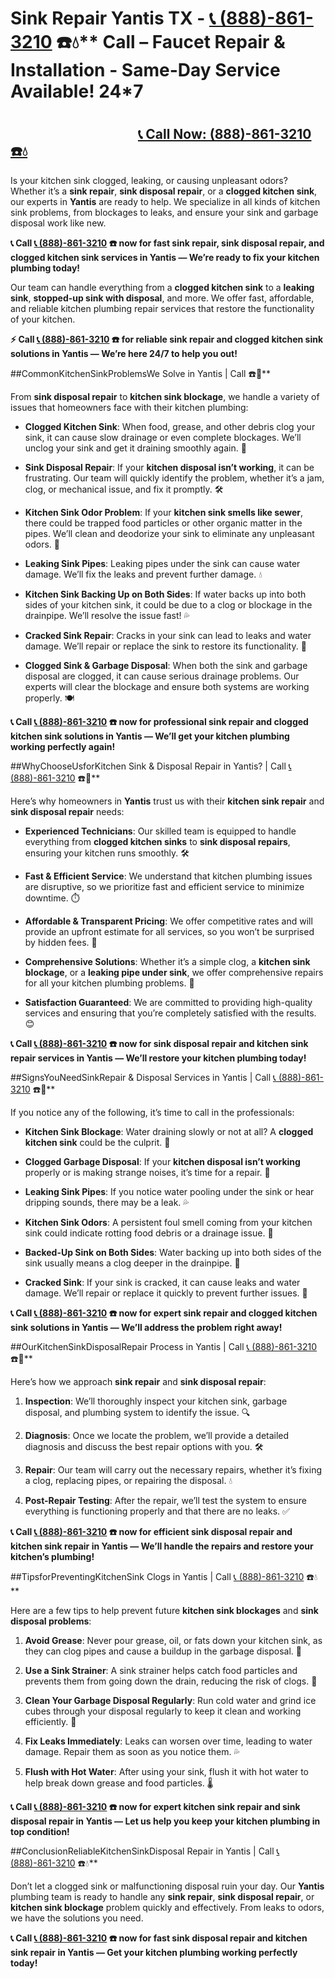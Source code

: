 # Sink Repair Yantis TX - <a href="https://plumbing-texas-3210.netlify.app/" target="_blank"><a href="https://plumbing-texas-3210.netlify.app/" target="_blank"><a href="https://plumbing-texas-3210.netlify.app/" target="_blank"><a href="https://plumbing-texas-3210.netlify.app/" target="_blank"><a href="https://plumbing-texas-3210.netlify.app/" target="_blank">[📞 (888)-861-3210](https://plumbing-texas-3210.netlify.app)</a></a></a></a></a> ☎️💧** Call –  Faucet Repair & Installation - Same-Day Service Available! 24*7
# 
# 
# 

## &nbsp;&nbsp;&nbsp;&nbsp;&nbsp;&nbsp;&nbsp;&nbsp;&nbsp;&nbsp;&nbsp;&nbsp;&nbsp;&nbsp;&nbsp;&nbsp;&nbsp;&nbsp;&nbsp;&nbsp;&nbsp;&nbsp;&nbsp;&nbsp;&nbsp;&nbsp;&nbsp;&nbsp;&nbsp;&nbsp;&nbsp;&nbsp;&nbsp;&nbsp;&nbsp;&nbsp;&nbsp;&nbsp;&nbsp;&nbsp; [📞 Call Now: (888)-861-3210 ☎️💧](https://plumbing-texas-3210.netlify.app)


Is your kitchen sink clogged, leaking, or causing unpleasant odors? Whether it’s a **sink repair**, **sink disposal repair**, or a **clogged kitchen sink**, our experts in **Yantis** are ready to help. We specialize in all kinds of kitchen sink problems, from blockages to leaks, and ensure your sink and garbage disposal work like new.



**📞 Call <a href="https://plumbing-texas-3210.netlify.app/" target="_blank"><a href="https://plumbing-texas-3210.netlify.app/" target="_blank"><a href="https://plumbing-texas-3210.netlify.app/" target="_blank"><a href="https://plumbing-texas-3210.netlify.app/" target="_blank"><a href="https://plumbing-texas-3210.netlify.app/" target="_blank">[📞 (888)-861-3210](https://plumbing-texas-3210.netlify.app)</a></a></a></a></a> ☎️ now for fast **sink repair**, **sink disposal repair**, and **clogged kitchen sink** services in Yantis — We’re ready to fix your kitchen plumbing today!**



Our team can handle everything from a **clogged kitchen sink** to a **leaking sink**, **stopped-up sink with disposal**, and more. We offer fast, affordable, and reliable kitchen plumbing repair services that restore the functionality of your kitchen.



**⚡ Call <a href="https://plumbing-texas-3210.netlify.app/" target="_blank"><a href="https://plumbing-texas-3210.netlify.app/" target="_blank"><a href="https://plumbing-texas-3210.netlify.app/" target="_blank"><a href="https://plumbing-texas-3210.netlify.app/" target="_blank"><a href="https://plumbing-texas-3210.netlify.app/" target="_blank">[📞 (888)-861-3210](https://plumbing-texas-3210.netlify.app)</a></a></a></a></a> ☎️ for reliable **sink repair** and **clogged kitchen sink** solutions in Yantis — We’re here 24/7 to help you out!**



##CommonKitchenSinkProblemsWe Solve in Yantis | Call <a href="https://plumbing-texas-3210.netlify.app/" target="_blank"><a href="https://plumbing-texas-3210.netlify.app/" target="_blank"><a href="https://plumbing-texas-3210.netlify.app/" target="_blank"><a href="https://plumbing-texas-3210.netlify.app/" target="_blank"><a href="https://plumbing-texas-3210.netlify.app/" target="_blank"></a></a></a></a></a> ☎️🔧**



From **sink disposal repair** to **kitchen sink blockage**, we handle a variety of issues that homeowners face with their kitchen plumbing:



- **Clogged Kitchen Sink**: When food, grease, and other debris clog your sink, it can cause slow drainage or even complete blockages. We’ll unclog your sink and get it draining smoothly again. 🚰

- **Sink Disposal Repair**: If your **kitchen disposal isn’t working**, it can be frustrating. Our team will quickly identify the problem, whether it’s a jam, clog, or mechanical issue, and fix it promptly. 🛠️

- **Kitchen Sink Odor Problem**: If your **kitchen sink smells like sewer**, there could be trapped food particles or other organic matter in the pipes. We’ll clean and deodorize your sink to eliminate any unpleasant odors. 🌱

- **Leaking Sink Pipes**: Leaking pipes under the sink can cause water damage. We’ll fix the leaks and prevent further damage. 💧

- **Kitchen Sink Backing Up on Both Sides**: If water backs up into both sides of your kitchen sink, it could be due to a clog or blockage in the drainpipe. We’ll resolve the issue fast! 💦

- **Cracked Sink Repair**: Cracks in your sink can lead to leaks and water damage. We’ll repair or replace the sink to restore its functionality. 🧼

- **Clogged Sink & Garbage Disposal**: When both the sink and garbage disposal are clogged, it can cause serious drainage problems. Our experts will clear the blockage and ensure both systems are working properly. 🍽️



**📞 Call <a href="https://plumbing-texas-3210.netlify.app/" target="_blank"><a href="https://plumbing-texas-3210.netlify.app/" target="_blank"><a href="https://plumbing-texas-3210.netlify.app/" target="_blank"><a href="https://plumbing-texas-3210.netlify.app/" target="_blank"><a href="https://plumbing-texas-3210.netlify.app/" target="_blank">[📞 (888)-861-3210](https://plumbing-texas-3210.netlify.app)</a></a></a></a></a> ☎️ now for professional **sink repair** and **clogged kitchen sink** solutions in Yantis — We’ll get your kitchen plumbing working perfectly again!**



##WhyChooseUsforKitchen Sink & Disposal Repair in Yantis? | Call <a href="https://plumbing-texas-3210.netlify.app/" target="_blank"><a href="https://plumbing-texas-3210.netlify.app/" target="_blank"><a href="https://plumbing-texas-3210.netlify.app/" target="_blank"><a href="https://plumbing-texas-3210.netlify.app/" target="_blank"><a href="https://plumbing-texas-3210.netlify.app/" target="_blank">[📞 (888)-861-3210](https://plumbing-texas-3210.netlify.app)</a></a></a></a></a> ☎️🌟**



Here’s why homeowners in **Yantis** trust us with their **kitchen sink repair** and **sink disposal repair** needs:



- **Experienced Technicians**: Our skilled team is equipped to handle everything from **clogged kitchen sinks** to **sink disposal repairs**, ensuring your kitchen runs smoothly. 🛠️

- **Fast & Efficient Service**: We understand that kitchen plumbing issues are disruptive, so we prioritize fast and efficient service to minimize downtime. ⏱️

- **Affordable & Transparent Pricing**: We offer competitive rates and will provide an upfront estimate for all services, so you won’t be surprised by hidden fees. 💸

- **Comprehensive Solutions**: Whether it’s a simple clog, a **kitchen sink blockage**, or a **leaking pipe under sink**, we offer comprehensive repairs for all your kitchen plumbing problems. 🚰

- **Satisfaction Guaranteed**: We are committed to providing high-quality services and ensuring that you’re completely satisfied with the results. 😊



**📞 Call <a href="https://plumbing-texas-3210.netlify.app/" target="_blank"><a href="https://plumbing-texas-3210.netlify.app/" target="_blank"><a href="https://plumbing-texas-3210.netlify.app/" target="_blank"><a href="https://plumbing-texas-3210.netlify.app/" target="_blank"><a href="https://plumbing-texas-3210.netlify.app/" target="_blank">[📞 (888)-861-3210](https://plumbing-texas-3210.netlify.app)</a></a></a></a></a> ☎️ now for **sink disposal repair** and **kitchen sink repair** services in Yantis — We’ll restore your kitchen plumbing today!**



##SignsYouNeedSinkRepair & Disposal Services in Yantis | Call <a href="https://plumbing-texas-3210.netlify.app/" target="_blank"><a href="https://plumbing-texas-3210.netlify.app/" target="_blank"><a href="https://plumbing-texas-3210.netlify.app/" target="_blank"><a href="https://plumbing-texas-3210.netlify.app/" target="_blank"><a href="https://plumbing-texas-3210.netlify.app/" target="_blank">[📞 (888)-861-3210](https://plumbing-texas-3210.netlify.app)</a></a></a></a></a> ☎️🚨**



If you notice any of the following, it’s time to call in the professionals:



- **Kitchen Sink Blockage**: Water draining slowly or not at all? A **clogged kitchen sink** could be the culprit. 🚿

- **Clogged Garbage Disposal**: If your **kitchen disposal isn’t working** properly or is making strange noises, it’s time for a repair. 🔧

- **Leaking Sink Pipes**: If you notice water pooling under the sink or hear dripping sounds, there may be a leak. 💦

- **Kitchen Sink Odors**: A persistent foul smell coming from your kitchen sink could indicate rotting food debris or a drainage issue. 🌱

- **Backed-Up Sink on Both Sides**: Water backing up into both sides of the sink usually means a clog deeper in the drainpipe. 🚨

- **Cracked Sink**: If your sink is cracked, it can cause leaks and water damage. We’ll repair or replace it quickly to prevent further issues. 🧼



**📞 Call <a href="https://plumbing-texas-3210.netlify.app/" target="_blank"><a href="https://plumbing-texas-3210.netlify.app/" target="_blank"><a href="https://plumbing-texas-3210.netlify.app/" target="_blank"><a href="https://plumbing-texas-3210.netlify.app/" target="_blank"><a href="https://plumbing-texas-3210.netlify.app/" target="_blank">[📞 (888)-861-3210](https://plumbing-texas-3210.netlify.app)</a></a></a></a></a> ☎️ now for expert **sink repair** and **clogged kitchen sink** solutions in Yantis — We’ll address the problem right away!**



##OurKitchenSinkDisposalRepair Process in Yantis | Call <a href="https://plumbing-texas-3210.netlify.app/" target="_blank"><a href="https://plumbing-texas-3210.netlify.app/" target="_blank"><a href="https://plumbing-texas-3210.netlify.app/" target="_blank"><a href="https://plumbing-texas-3210.netlify.app/" target="_blank"><a href="https://plumbing-texas-3210.netlify.app/" target="_blank">[📞 (888)-861-3210](https://plumbing-texas-3210.netlify.app)</a></a></a></a></a> ☎️🔧**



Here’s how we approach **sink repair** and **sink disposal repair**:



1. **Inspection**: We’ll thoroughly inspect your kitchen sink, garbage disposal, and plumbing system to identify the issue. 🔍

2. **Diagnosis**: Once we locate the problem, we’ll provide a detailed diagnosis and discuss the best repair options with you. 🛠️

3. **Repair**: Our team will carry out the necessary repairs, whether it’s fixing a clog, replacing pipes, or repairing the disposal. 💧

4. **Post-Repair Testing**: After the repair, we’ll test the system to ensure everything is functioning properly and that there are no leaks. ✅



**📞 Call <a href="https://plumbing-texas-3210.netlify.app/" target="_blank"><a href="https://plumbing-texas-3210.netlify.app/" target="_blank"><a href="https://plumbing-texas-3210.netlify.app/" target="_blank"><a href="https://plumbing-texas-3210.netlify.app/" target="_blank"><a href="https://plumbing-texas-3210.netlify.app/" target="_blank">[📞 (888)-861-3210](https://plumbing-texas-3210.netlify.app)</a></a></a></a></a> ☎️ now for efficient **sink disposal repair** and **kitchen sink repair** in Yantis — We’ll handle the repairs and restore your kitchen’s plumbing!**



##TipsforPreventingKitchenSink Clogs in Yantis | Call <a href="https://plumbing-texas-3210.netlify.app/" target="_blank"><a href="https://plumbing-texas-3210.netlify.app/" target="_blank"><a href="https://plumbing-texas-3210.netlify.app/" target="_blank"><a href="https://plumbing-texas-3210.netlify.app/" target="_blank"><a href="https://plumbing-texas-3210.netlify.app/" target="_blank">[📞 (888)-861-3210](https://plumbing-texas-3210.netlify.app)</a></a></a></a></a> ☎️💧**



Here are a few tips to help prevent future **kitchen sink blockages** and **sink disposal problems**:



1. **Avoid Grease**: Never pour grease, oil, or fats down your kitchen sink, as they can clog pipes and cause a buildup in the garbage disposal. 🚫

2. **Use a Sink Strainer**: A sink strainer helps catch food particles and prevents them from going down the drain, reducing the risk of clogs. 🧼

3. **Clean Your Garbage Disposal Regularly**: Run cold water and grind ice cubes through your disposal regularly to keep it clean and working efficiently. 🧊

4. **Fix Leaks Immediately**: Leaks can worsen over time, leading to water damage. Repair them as soon as you notice them. 💦

5. **Flush with Hot Water**: After using your sink, flush it with hot water to help break down grease and food particles. 🌡️



**📞 Call <a href="https://plumbing-texas-3210.netlify.app/" target="_blank"><a href="https://plumbing-texas-3210.netlify.app/" target="_blank"><a href="https://plumbing-texas-3210.netlify.app/" target="_blank"><a href="https://plumbing-texas-3210.netlify.app/" target="_blank"><a href="https://plumbing-texas-3210.netlify.app/" target="_blank">[📞 (888)-861-3210](https://plumbing-texas-3210.netlify.app)</a></a></a></a></a> ☎️ now for expert **kitchen sink repair** and **sink disposal repair** in Yantis — Let us help you keep your kitchen plumbing in top condition!**



##ConclusionReliableKitchenSinkDisposal Repair in Yantis | Call <a href="https://plumbing-texas-3210.netlify.app/" target="_blank"><a href="https://plumbing-texas-3210.netlify.app/" target="_blank"><a href="https://plumbing-texas-3210.netlify.app/" target="_blank"><a href="https://plumbing-texas-3210.netlify.app/" target="_blank"><a href="https://plumbing-texas-3210.netlify.app/" target="_blank">[📞 (888)-861-3210](https://plumbing-texas-3210.netlify.app)</a></a></a></a></a> ☎️💧**



Don’t let a clogged sink or malfunctioning disposal ruin your day. Our **Yantis** plumbing team is ready to handle any **sink repair**, **sink disposal repair**, or **kitchen sink blockage** problem quickly and effectively. From leaks to odors, we have the solutions you need.



**📞 Call <a href="https://plumbing-texas-3210.netlify.app/" target="_blank"><a href="https://plumbing-texas-3210.netlify.app/" target="_blank"><a href="https://plumbing-texas-3210.netlify.app/" target="_blank"><a href="https://plumbing-texas-3210.netlify.app/" target="_blank"><a href="https://plumbing-texas-3210.netlify.app/" target="_blank">[📞 (888)-861-3210](https://plumbing-texas-3210.netlify.app)</a></a></a></a></a> ☎️ now for fast **sink disposal repair** and **kitchen sink repair** in Yantis — Get your kitchen plumbing working perfectly today!**